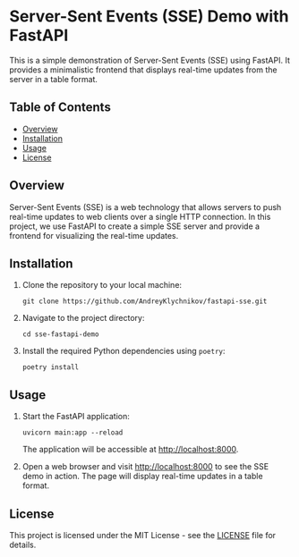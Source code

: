 # Server-Sent Events (SSE) Demo with FastAPI

This is a simple demonstration of Server-Sent Events (SSE) using FastAPI. It provides a minimalistic frontend that displays real-time updates from the server in a table format.

## Table of Contents

- [Overview](#overview)
- [Installation](#installation)
- [Usage](#usage)
- [License](#license)

## Overview

Server-Sent Events (SSE) is a web technology that allows servers to push real-time updates to web clients over a single HTTP connection. In this project, we use FastAPI to create a simple SSE server and provide a frontend for visualizing the real-time updates.

## Installation

1. Clone the repository to your local machine:

   ```shell
   git clone https://github.com/AndreyKlychnikov/fastapi-sse.git
   ```

2. Navigate to the project directory:

   ```shell
   cd sse-fastapi-demo
   ```

3. Install the required Python dependencies using `poetry`:

   ```shell
   poetry install
   ```

## Usage

1. Start the FastAPI application:

   ```shell
   uvicorn main:app --reload
   ```

   The application will be accessible at [http://localhost:8000](http://localhost:8000).

2. Open a web browser and visit [http://localhost:8000](http://localhost:8000) to see the SSE demo in action. The page will display real-time updates in a table format.

## License

This project is licensed under the MIT License - see the [LICENSE](LICENSE) file for details.
